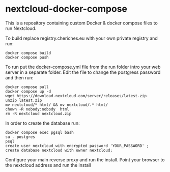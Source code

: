 # nextcloud-docker-compose

This is a repository containing custom Docker & docker compose files to run Nextcloud. 

To build replace registry.cheriches.eu with your own private registry and run:
```
docker compose build
docker compose push
```
To run put the docker-compose.yml file from the run folder intro your web server in a separate folder. 
Edit the file to change the postgress password and then run:
```
docker compose pull
docker compose up -d
wget https://download.nextcloud.com/server/releases/latest.zip
unzip latest.zip
mv nextcloud/* html/ && mv nextcloud/.* html/
chown -R nobody:nobody  html
rm -R nextcloud nextcloud.zip
```
In order to create the database run:
```
docker compose exec pgsql bash
su - postgres
psql
create user nextcloud with encrypted password 'YOUR_PASSWORD' ;
create database nextcloud with owner nextcloud;
```
Configure your main reverse proxy and run the install.
Point your browser to the nextcloud address and run the install
